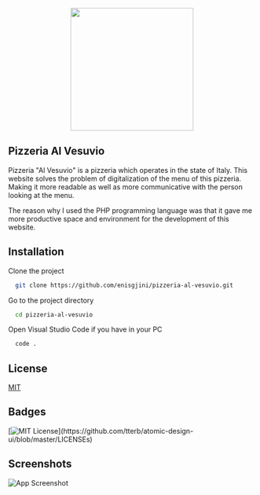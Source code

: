 <p align="center">
<img src="https://scontent.fprn13-1.fna.fbcdn.net/v/t1.6435-9/86695068_2906077336111738_7098085690373570560_n.jpg?_nc_cat=107&ccb=1-6&_nc_sid=09cbfe&_nc_ohc=3pRcn_jDMnUAX8A3PrD&_nc_ht=scontent.fprn13-1.fna&oh=00_AT_kmlFNTZBkXnztcrI_6nUqYz9AxnUO1MSwQ2X_Rrtz8g&oe=62A7D938" width="250px">
</p>

## Pizzeria Al Vesuvio

Pizzeria "Al Vesuvio" is a pizzeria which operates in the state of Italy.
This website solves the problem of digitalization of the menu of this pizzeria.
Making it more readable as well as more communicative with the person looking at the menu.

The reason why I used the PHP programming language was that it gave me more productive space and environment for the development of this website.


## Installation

Clone the project

```bash
  git clone https://github.com/enisgjini/pizzeria-al-vesuvio.git
```

Go to the project directory

```bash
  cd pizzeria-al-vesuvio
```

Open Visual Studio Code if you have in your PC

```bash
  code .
``` 
## License

[MIT](https://choosealicense.com/licenses/mit/)


## Badges

[![MIT License](https://img.shields.io/apm/l/atomic-design-ui.svg?)](https://github.com/tterb/atomic-design-ui/blob/master/LICENSEs)


## Screenshots

![App Screenshot](https://i.postimg.cc/Kvh6xJPf/all-devices-white.png)

